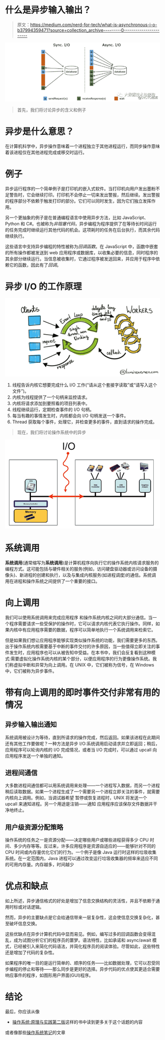 # 什么是异步输入输出？

> 原文：<https://medium.com/nerd-for-tech/what-is-asynchronous-i-o-b37994359471?source=collection_archive---------0----------------------->

![](img/6e7d86477ab65a33375f79b56964d29d.png)

> 首先，我们将讨论异步的含义和例子

# 异步是什么意思？

在计算机科学中，异步操作意味着一个进程独立于其他进程运行，而同步操作意味着该进程仅在其他进程完成或移交时运行。

# 例子

异步运行程序的一个简单例子是打印机的嵌入式软件。当打印机向用户发出墨粉不足警告时，它会继续打印。打印机不会停止一切来发出警报，然后继续。发出警报的程序部分不依赖于触发打印的部分。它们可以同时发生，因为它们独立发挥作用。

另一个更抽象的例子是在普通编程语言中使用异步方法，比如 JavaScript、Python 和 C#。也被称为*非阻塞代码*，异步编程为程序提供了在等待长时间运行的任务完成时继续运行其他代码的机会。这项耗时的任务在后台执行，而其余代码继续执行。

这些语言中支持异步编程的特性被称为*回调函数*。在 JavaScript 中，函数中嵌套的所有操作都被发送到 web 应用程序或数据库，以收集必要的信息，同时程序的其余部分继续运行。当信息被收集时，它通过程序被发送回来，并应用于程序中依赖它的函数，因此有了*回调*。

# 异步 I/O 的工作原理

![](img/2b7694ffd912a201ecb47f813f091366.png)

1.  线程告诉内核它想要完成什么 I/O 工作(“请从这个套接字读取”或“请写入这个文件”)。
2.  内核为线程提供了一个句柄来监控请求。
3.  内核将请求添加到要照看的项目列表中。
4.  线程继续运行，定期检查事件的 I/O 句柄。
5.  每当有趣的事情发生时，内核都会向 I/O 句柄发送一个事件。
6.  Thread 获取每个事件，处理它，并检查更多的事件，直到请求的操作完成。

> 现在，我们将讨论操作系统中的异步

![](img/c24b149e12bf2cff055e9a9dd775223d.png)

# 系统调用

**系统调用**(通常缩写为**系统调用**)是计算机程序向执行它的操作系统内核请求服务的编程方式。这可能包括与硬件相关的服务(例如，访问硬盘驱动器或访问设备的摄像头)、新进程的创建和执行，以及与集成内核服务(如进程调度)的通信。系统调用在进程和操作系统之间提供了一个重要的接口。

# 向上调用

我们可以使用系统调用来完成应用程序
和操作系统内核之间的大部分通信。当一个程序需要请求一些受保护的操作时，它可以请求内核代表它执行操作。同样，如果内核中有应用程序需要的数据，程序可以简单地执行一个系统调用来检索它。

但是如果我们想让应用程序能够实现类似操作系统的功能，我们需要更多的东西。出于操作系统内核需要基于中断的事件交付的许多原因，当一些值得立即关注的事件发生时，应用程序也可以从被告知中受益。在本书中，我们会反复看到这种模式:需要虚拟化操作系统内核的某个部分，以便应用程序的行为更像操作系统。我们称虚拟中断和异常为向上调用。在 UNIX 中，它们被称为信号，在 Windows 中，它们被称为异步事件。

# 带有向上调用的即时事件交付非常有用的情况

## 异步输入输出通知

系统调用被设计为等待，直到所请求的操作完成，然后返回。如果该进程在此期间还有其他工作要做呢？一种方法是异步 I/O:系统调用启动请求并立即返回；稍后，应用程序可以轮询内核的 I/O 完成情况，或者当
I/O 完成时，可以通过 upcall 向应用程序发送一个单独的通知。

## 进程间通信

大多数进程间通信都可以用系统调用来处理——一个进程写入数据，而另一个进程稍后读取数据。如果一个进程生成了一个需要另一个进程立即关注的事件，就需要内核向上调用。例如，当调试器希望
暂停或恢复进程时，UNIX 将发送一个 upcall 来通知进程。另一个用途是注销——通知
应用程序应该保存文件数据并干净地终止。

## 用户级资源分配策略

操作系统的任务之一是资源分配——决定哪些用户或哪些进程获得多少 CPU 时间、多少内存等等。反过来，许多应用程序是资源自适应的——能够针对不同的 CPU 时间或内存量优化它们的行为。一个例子是像 Java 运行时这样的垃圾收集系统。在一定范围内，Java 进程可以通过改变运行垃圾收集器的频率来适应不同的可用内存量。内存越多，时间越少

# 优点和缺点

如上所述，异步通信格式的好处是增加了信息交换结构的灵活性，并且不依赖于通用时标或对话逻辑。

然而，异步的主要缺点是它会给通信带来一层复杂性，这会使信息交换复杂化，甚至破坏信息交换。

这些优缺点在异步计算机代码中显而易见。例如，编写过多的回调函数会变得混乱，成为试图分析它们的程序员的噩梦。语法特性，比如承诺和 async/await 模式，已经被引入来简化代码语法，并简化程序员的阅读体验。尽管如此，这些特性还是增加了代码的复杂性。

如果程序的唯一目的是运行简单的、顺序的任务——比如数据处理，它可以忍受同步编程的停止和等待——那么同步是更好的选择。异步代码的优点使其更适合需要响应事件的程序，如图形用户界面(GUI)程序。

# 结论

最后，你应该从像
- [操作系统:原理与实践第二版](https://www.amazon.com/Operating-Systems-Principles-Thomas-Anderson/dp/0985673524)这样的书中读到更多关于这个话题的内容

或者像那些[操作系统笔记](https://applied-programming.github.io/Operating-Systems-Notes/)的文章